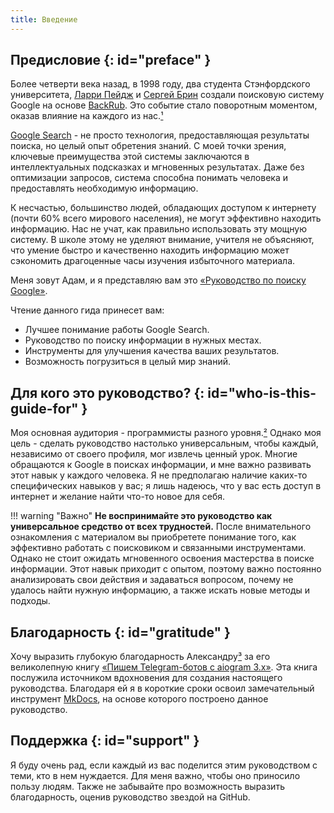 ```yaml
---
title: Введение
---
```


## Предисловие {: id="preface" }

Более четверти века назад, в 1998 году, два студента Стэнфордского университета,
[Ларри Пейдж](https://ru.wikipedia.org/wiki/%D0%9F%D0%B5%D0%B9%D0%B4%D0%B6,_%D0%9B%D0%B0%D1%80%D1%80%D0%B8) и
[Сергей Брин](https://ru.wikipedia.org/wiki/%D0%91%D1%80%D0%B8%D0%BD,_%D0%A1%D0%B5%D1%80%D0%B3%D0%B5%D0%B9_%D0%9C%D0%B8%D1%85%D0%B0%D0%B9%D0%BB%D0%BE%D0%B2%D0%B8%D1%87) создали
поисковую систему Google на основе [BackRub](https://ru.wikipedia.org/wiki/BackRub). Это событие стало поворотным
моментом, оказав влияние на каждого из нас.[¹](https://ru.wikipedia.org/wiki/Google_(%D0%BF%D0%BE%D0%B8%D1%81%D0%BA%D0%BE%D0%B2%D0%B0%D1%8F_%D1%81%D0%B8%D1%81%D1%82%D0%B5%D0%BC%D0%B0)#:~:text=%D0%9F%D0%BE%D0%B8%D1%81%D0%BA%D0%BE%D0%B2%D0%B0%D1%8F%20%D1%81%D0%B8%D1%81%D1%82%D0%B5%D0%BC%D0%B0%20Google%20%D0%B1%D1%8B%D0%BB%D0%B0%20%D1%81%D0%BE%D0%B7%D0%B4%D0%B0%D0%BD%D0%B0,%D1%81%D0%BE%D0%B7%D0%B4%D0%B0%D0%BB%D0%B8%20%D0%BD%D0%BE%D0%B2%D1%83%D1%8E%20%D0%BF%D0%BE%D0%B8%D1%81%D0%BA%D0%BE%D0%B2%D1%83%D1%8E%20%D1%81%D0%B8%D1%81%D1%82%D0%B5%D0%BC%D1%83%20Google.)

[Google Search](https://google.com) - не просто технология, предоставляющая результаты поиска, но целый опыт обретения знаний. С моей точки
зрения, ключевые преимущества этой системы заключаются в интеллектуальных подсказках и мгновенных результатах. Даже без
оптимизации запросов, система способна понимать человека и предоставлять необходимую информацию.

К несчастью, большинство людей, обладающих доступом к интернету (почти 60% всего мирового населения), не могут
эффективно находить информацию. Нас не учат, как правильно использовать эту мощную систему. В школе этому не уделяют
внимание, учителя не объясняют, что умение быстро и качественно находить информацию может сэкономить драгоценные часы
изучения избыточного материала.

Меня зовут Адам, и я представляю вам это [«Руководство по поиску Google»](https://morington.github.io/google-search-guide).

Чтение данного гида принесет вам:

- Лучшее понимание работы Google Search.
- Руководство по поиску информации в нужных местах.
- Инструменты для улучшения качества ваших результатов.
- Возможность погрузиться в целый мир знаний.

## Для кого это руководство? {: id="who-is-this-guide-for" }

Моя основная аудитория - программисты разного уровня.[²](https://t.me/dev_survival) Однако моя цель - сделать
руководство настолько универсальным, чтобы каждый, независимо от своего профиля, мог извлечь ценный урок. Многие
обращаются к Google в поисках информации, и мне важно развивать этот навык у каждого человека. Я не предполагаю наличие
каких-то специфических навыков у вас; я лишь надеюсь, что у вас есть доступ в интернет и желание найти что-то новое для
себя.

!!! warning "Важно"
    **Не воспринимайте это руководство как универсальное средство от всех трудностей.** После внимательного ознакомления
    с материалом вы приобретете понимание того, как эффективно работать с поисковиком и связанными инструментами. Однако
    не стоит ожидать мгновенного освоения мастерства в поиске информации. Этот навык приходит с опытом, поэтому важно 
    постоянно анализировать свои действия и задаваться вопросом, почему не удалось найти нужную информацию, а также 
    искать новые методы и подходы.

## Благодарность {: id="gratitude" }

Хочу выразить глубокую благодарность Александру[³](https://github.com/MasterGroosha) за его великолепную
книгу [«Пишем Telegram-ботов с aiogram 3.х»](https://mastergroosha.github.io/aiogram-3-guide). Эта книга послужила 
источником вдохновения для создания настоящего руководства. Благодаря ей я в короткие сроки освоил замечательный 
инструмент [MkDocs](https://squidfunk.github.io/mkdocs-material/), на основе которого построено данное руководство.

## Поддержка {: id="support" }

Я буду очень рад, если каждый из вас поделится этим руководством с теми, кто в нем нуждается. Для меня важно, чтобы оно
приносило пользу людям. Также не забывайте про возможность выразить благодарность, оценив руководство звездой на GitHub.





